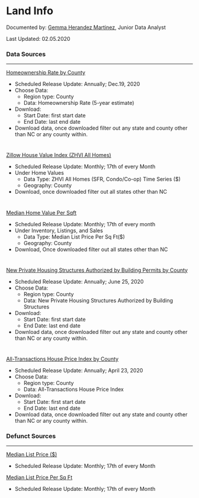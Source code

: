 # Land Info
Documented by: [Gemma Herandez Martinez](https://www.linkedin.com/in/gemma-hernandez-martinez/), Junior Data Analyst

Last Updated: 02.05.2020

### Data Sources
__________________________________________________________________________________________________________________________________________
[Homeownership Rate by County](https://geofred.stlouisfed.org/map/)
* Scheduled Release Update: Annually; Dec.19, 2020
* Choose Data:
  * Region type: County
  * Data: Homeownership Rate (5-year estimate)
* Download:
  * Start Date: first start date
  * End Date: last end date
* Download data, once downloaded filter out any state and county other than NC or any county within.

#

[Zillow House Value Index (ZHVI All Homes)](https://www.zillow.com/research/data/)
* Scheduled Release Update: Monthly; 17th of every Month
* Under Home Values
  * Data Type: ZHVI All Homes (SFR, Condo/Co-op) Time Series ($)
  * Geography: County
* Download, once downloaded filter out all states other than NC

#

[Median Home Value Per Sqft](https://www.zillow.com/research/data/)
* Scheduled Release Update: Monthly; 17th of every month
* Under Inventory, Listings, and Sales
  * Data Type: Median List Price Per Sq Ft($)
  * Geography: County
* Download, Once downloaded filter out all states other than NC

#

[New Private Housing Structures Authorized by Building Permits by County](https://geofred.stlouisfed.org/map/)
* Scheduled Release Update: Annually; June 25, 2020
* Choose Data:
  * Region type: County
  * Data: New Private Housing Structures Authorized by Building Structures
* Download:
  * Start Date: first start date
  * End Date: last end date
* Download data, once downloaded filter out any state and county other than NC or any county within.

#

[All-Transactions House Price Index by County](https://geofred.stlouisfed.org/map/)
* Scheduled Release Update: Annually; April 23, 2020
* Choose Data:
  * Region type: County
  * Data: All-Transactions House Price Index
* Download:
  * Start Date: first start date
  * End Date: last end date
* Download data, once downloaded filter out any state and county other than NC or any county within.

### Defunct Sources
__________________________________________________________________________________________________________________________________________
[Median List Price ($)](https://www.zillow.com/research/data/)
* Scheduled Release Update: Monthly; 17th of every Month

[Median List Price Per Sq Ft](https://www.zillow.com/research/data/)
* Scheduled Release Update: Monthly; 17th of every Month
